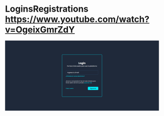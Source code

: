 # LoginsRegistrations https://www.youtube.com/watch?v=OgeixGmrZdY
<p align="center">
  <img src="preview.png" alt="preview del proyecto"  width="1600">
</p>